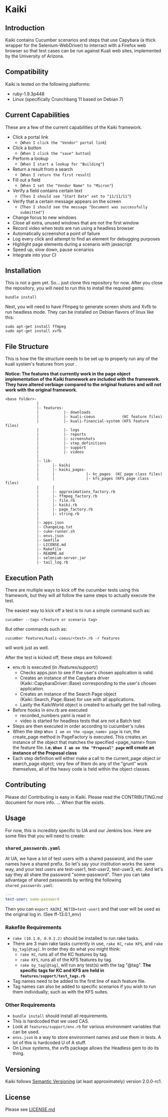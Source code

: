 Kaiki
=======

Introduction
------------

Kaiki contains Cucumber scenarios and steps that use Capybara (a thick wrapper
for the Selenium-WebDriver) to interract with a Firefox web browser
so that test cases can be run against Kuali web sites, implemented by the
University of Arizona.


Compatibility
-------------

Kaiki is tested on the following platforms:

* ruby-1.9.3p448
* Linux (specifically Crunchbang 11 based on Debian 7)


Current Capabilities
--------------------

These are a few of the current capabilities of the Kaiki framework.

* Click a portal link
  - (`When I click the "Vendor" portal link`)
* Click a button
  - (`When I click the "save" button`)
* Perform a lookup
  - (`When I start a lookup for "Building"`)
* Return a result from a search
  - (`When I return the first result`)
* Fill out a field
  - (`When I set the "Vendor Name" to "Micron"`)
* Verify a field contains certain text
  - (`Then I should see "Start Date" set to "11/11/11"`)
* Verify that a certain message appears on the screen
  - (`Then I should see the message "Document was successfully submitted"`)
* Change focus to new windows
* Close all extra, unused windows that are not the first window
* Record video when tests are run using a headless browser
* Automatically screenshot a point of failure
* Log every click and attempt to find an element for debugging purposes
* Highlight page elements during a scenario with javascript
* Speed up, slow down, pause scenarios
* Integrate into your CI


Installation
------------

This is not a gem yet. So... just clone this repository for now.
After you close the repository, you will need to run this to install
the required gems:

```gherkin
bundle install
```

Next, you will need to have Ffmpeg to generate screen shots and Xvfb
to run headless mode. They can be installed on Debian flavors of linux
like this:

```gherkin
sudo apt-get install ffmpeg
sudo apt-get install xvfb
```

File Structure
--------------
This is how the file structure needs to be set up to properly run any of the
kuali system's features from your <base folder>.

  **Notice: The features that currently work in the page object implementation
    of the Kaiki framework are included with the framework. They have altered
    verbiage compared to the original features and will not work with the
    original framework.**
```
<base folder>-
              |
              |- features-
              |           |- downloads
              |           |- kuali-coeus            (KC feature files)
              |           |- kuali-financial-system (KFS feature files)
              |           |- logs
              |           |- reports
              |           |- screenshots
              |           |- step_definitions
              |           |- support
              |           |- videos
              |
              |- lib-
              |      |- kaiki
              |      |- kaiki_pages-
              |      |              |- kc_pages  (KC page class files)
              |      |              |- kfs_pages (KFS page class files)
              |      |
              |      |- approximations_factory.rb
              |      |- ffmpeg_factory.rb
              |      |- file.rb
              |      |- kaiki.rb
              |      |- page_factory.rb
              |      |- string.rb
              |
              |- apps.json
              |- ChangeLog.txt
              |- cuke-runner.sh
              |- envs.json
              |- Gemfile
              |- LICENSE.md
              |- Rakefile
              |- README.md
              |- selenium-server.jar
              |- tail_log.rb
```

Execution Path
--------------
There are multiple ways to kick off the cucumber tests using this framework,
but they will all follow the same steps to actually execute the test.

The easiest way to kick off a test is to run a simple command such as:
```cucumber
cucumber --tags <feature or scenario tag>
```

But other commands such as:
```cucumber
cucumber features/kuali-coeus/<test>.rb -r features
```
will work just as well.

After the test is kicked off, these steps are followed:
* env.rb is executed (in /features/support/)
  - Checks apps.json to see if the user's chosen application is valid.
  - Creates an instance of the Capybara driver (Kaiki::CapybaraDriver::Base)
    corresponding to the user's chosen application.
  - Creates an instance of the Search Page object (Kaiki::Search_Page::Base)
    for use with all applications.
  - Lastly the KaikiWorld object is created to actually get the ball rolling.
* Before hooks in env.rb are executed
  - recorded_numbers.yaml is read in
  - video is started for headless tests that are not a Batch test
* Steps are then executed in order according to cucumber's rules
* When the step `When I am on the <page_name> page` is run, the create_page
  method in PageFactory is executed.
  This creates an instance of the object that matches the specified <page_name>
  from the feature file.
  **i.e. `When I am on the "Proposal" page` will create an instance of
    the Proposal class**
* Each step definition will either make a call to the current_page object or
  search_page object; very few of them do any of the "grunt" work themselves,
  all of the heavy code is held within the object classes.


Contributing
------------

Please do! Contributing is easy in Kaiki. Please read the CONTRIBUTING.md
document for more info. ... When that file exists.


Usage
-----

For now, this is incredibly specific to UA and our Jenkins box.
Here are some files that you will need to create:

### `shared_passwords.yaml`

At UA, we have a lot of test users with a shared password, and the user names
have a shared prefix. So let's say your institution works the same way,
and your test users are test-user1, test-user2, test-user3, etc. And let's say
they all share the password "some-password". Then you can take advantage of
shared passwords by writing the following `shared_passwords.yaml`:

```yaml
---
test-user: some-password
```

Then you can `export KAIKI_NETID=test-user1` and that user will be used
as the original log in. (See ff-13.0.1_env)

### Rakefile Requirements

* `rake (10.1.0, 0.9.2.2)` should be installed to run rake tasks.
* There are 3 main rake tasks currently in use, `rake KC`, `rake KFS`, and
  `rake by_tag[@tag]`.
  In order they do what you might think:
  - `rake KC`, runs all of the KC features by tag.
  - `rake KFS`, runs all of the KFS features by tag.
  - `rake by_tag[@tag]`, will run any test(s) with the tag "@tag".
  **The specific tags for KC and KFS are held in `features/support/test_tags.rb`**
* Tag names need to be added to the first line of each feature file.
* Tag names can also be added to specific scenarios if you wish to run them
  individually; such as with the KFS suites.

### Other Requirements

* `bundle install` should install all requirements.
* This is hardcoded that we used CAS.
* Look at `features/support/env.rb` for various environment variables that
  can be used.
* `envs.json` is a way to store environment names and use them in tests.
  A lot of this is hardcoded U of A stuff.
* On Linux systems, the xvfb package allows the Headless gem to do its thing.


Versioning
----------

Kaiki follows [Semantic Versioning](http://semver.org/)
(at least approximately) version 2.0.0-rc1.

License
-------

Please see [LICENSE.md](LICENSE.md)

